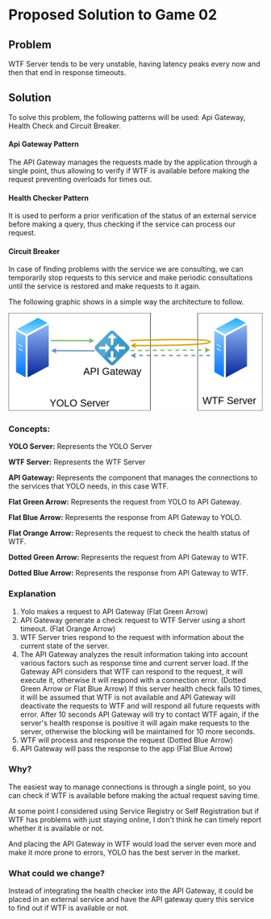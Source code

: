 # Proposed Solution to Game 02

## Problem
WTF Server tends to be very unstable, having latency peaks every now and then that end in response timeouts.

## Solution
To solve this problem, the following patterns will be used: Api Gateway, Health Check and Circuit Breaker.

#### Api Gateway Pattern
The API Gateway manages the requests made by the application through a single point, thus allowing to verify if WTF is available before making the request preventing overloads for times out.

#### Health Checker Pattern
It is used to perform a prior verification of the status of an external service before making a query, thus checking if the service can process our request.

#### Circuit Breaker
In case of finding problems with the service we are consulting, we can temporarily stop requests to this service and make periodic consultations until the service is restored and make requests to it again.

The following graphic shows in a simple way the architecture to follow.

![Design](./Game02-1.jpg  "Design")

### Concepts:
**YOLO Server:** Represents the YOLO Server

**WTF Server:** Represents the WTF Server

**API Gateway:** Represents the component that manages the connections to the services that YOLO needs, in this case WTF.

**Flat Green Arrow:** Represents the request from YOLO to API Gateway.

**Flat Blue Arrow:** Represents the response from API Gateway to YOLO.

**Flat Orange Arrow:** Represents the request to check the health status of WTF.

**Dotted Green Arrow:** Represents the request from API Gateway to WTF.

**Dotted Blue Arrow:** Represents the response from API Gateway to WTF.

### Explanation
1. Yolo makes a request to API Gateway (Flat Green Arrow)
2. API Gateway generate a check request to WTF Server using a short timeout. (Flat Orange Arrow)
3. WTF Server tries respond to the request with information about the current state of the server.
4. The API Gateway analyzes the result information taking into account various factors such as response time and current server load. If the Gateway API considers that WTF can respond to the request, it will execute it, otherwise it will respond with a connection error. (Dotted Green Arrow or Flat Blue Arrow)
If this server health check fails 10 times, it will be assumed that WTF is not available and API Gateway will deactivate the requests to WTF and will respond all future requests with error.
After 10 seconds API Gateway will try to contact WTF again, if the server's health response is positive it will again make requests to the server, otherwise the blocking will be maintained for 10 more seconds.
5. WTF will process and response the request (Dotted Blue Arrow)
6. API Gateway will pass the response to the app (Flat Blue Arrow)

### Why?
The easiest way to manage connections is through a single point, so you can check if WTF is available before making the actual request saving time.

At some point I considered using Service Registry or Self Registration but if WTF has problems with just staying online, I don't think he can timely report whether it is available or not. 

And placing the API Gateway in WTF would load the server even more and make it more prone to errors, YOLO has the best server in the market.

### What could we change?
Instead of integrating the health checker into the API Gateway, it could be placed in an external service and have the API gateway query this service to find out if WTF is available or not.
